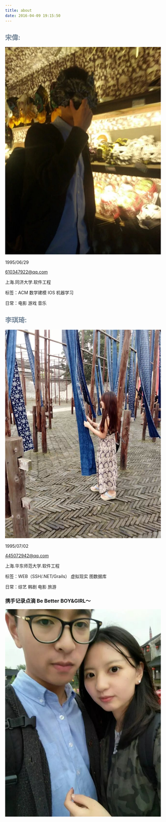 ```yaml
---
title: about
date: 2016-04-09 19:15:50
---
```



## <font color=#778899> 宋偉: </font>
![WEI](wei.jpg)

1995/06/29

610347922@qq.com

上海.同济大学.软件工程

标签：ACM 数学建模 IOS 机器学习

日常：电影 游戏 音乐



## <font color=#778899> 李琪琦: </font>

![QI](77.jpg)

1995/07/02

445072942@qq.com

上海.华东师范大学.软件工程

标签：WEB（SSH/.NET/Grails） 虚拟现实 图数据库

日常：综艺 韩剧 电影 旅游

### 携手记录点滴  Be Better BOY&GIRL～
![](w77.jpg)
 